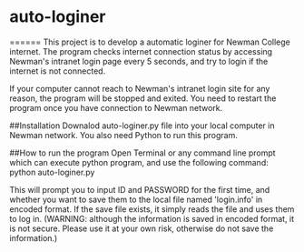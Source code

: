 # auto-loginer
======
This project is to develop a automatic loginer for Newman College internet. The program checks internet connection status by accessing Newman's intranet login page every 5 seconds, and try to login if the internet is not connected.

If your computer cannot reach to Newman's intranet login site for any reason, the program will be stopped and exited. You need to restart the program once you have connection to Newman network.

##Installation
Downalod auto-loginer.py file into your local computer in Newman network.
You also need Python to run this program.

##How to run the program
Open Terminal or any command line prompt which can execute python program, and use the following command:
	python auto-loginer.py

This will prompt you to input ID and PASSWORD for the first time, and whether you want to save them to the local file named 'login.info' in encoded format. If the save file exists, it simply reads the file and uses them to log in. (WARNING: although the information is saved in encoded format, it is not secure. Please use it at your own risk, otherwise do not save the information.)

